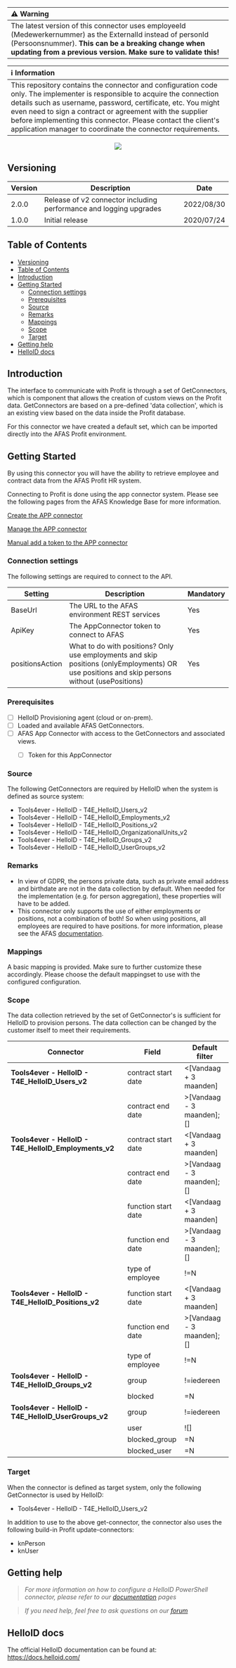 | :warning: Warning |
|:---------------------------|
| The latest version of this connector uses employeeId (Medewerkernummer) as the ExternalId instead of personId (Persoonsnummer). **This can be a breaking change when updating from a previous version. Make sure to validate this!** |


| :information_source: Information |
|:---------------------------|
| This repository contains the connector and configuration code only. The implementer is responsible to acquire the connection details such as username, password, certificate, etc. You might even need to sign a contract or agreement with the supplier before implementing this connector. Please contact the client's application manager to coordinate the connector requirements.       |

<p align="center">
  <img src="https://www.tools4ever.nl/wp-content/uploads/2024/08/Logo.png">
</p>

## Versioning
| Version | Description | Date |
| - | - | - |
| 2.0.0   | Release of v2 connector including performance and logging upgrades | 2022/08/30  |
| 1.0.0   | Initial release | 2020/07/24  |

<!-- TABLE OF CONTENTS -->
## Table of Contents
- [Versioning](#versioning)
- [Table of Contents](#table-of-contents)
- [Introduction](#introduction)
- [Getting Started](#getting-started)
  - [Connection settings](#connection-settings)
  - [Prerequisites](#prerequisites)
  - [Source](#source)
  - [Remarks](#remarks)
  - [Mappings](#mappings)
  - [Scope](#scope)
  - [Target](#target)
- [Getting help](#getting-help)
- [HelloID docs](#helloid-docs)


## Introduction
The interface to communicate with Profit is through a set of GetConnectors, which is component that allows the creation of custom views on the Profit data. GetConnectors are based on a pre-defined 'data collection', which is an existing view based on the data inside the Profit database. 

For this connector we have created a default set, which can be imported directly into the AFAS Profit environment.

<!-- GETTING STARTED -->
## Getting Started

By using this connector you will have the ability to retrieve employee and contract data from the AFAS Profit HR system.

Connecting to Profit is done using the app connector system. 
Please see the following pages from the AFAS Knowledge Base for more information.

[Create the APP connector](https://help.afas.nl/help/NL/SE/App_Apps_Custom_Add.htm)

[Manage the APP connector](https://help.afas.nl/help/NL/SE/App_Apps_Custom_Maint.htm)

[Manual add a token to the APP connector](https://help.afas.nl/help/NL/SE/App_Apps_Custom_Tokens_Manual.htm)

### Connection settings

The following settings are required to connect to the API.

| Setting         | Description                                   | Mandatory   |
| --------------- | --------------------------------------------- | ----------- |
| BaseUrl         | The URL to the AFAS environment REST services | Yes         |
| ApiKey          | The AppConnector token to connect to AFAS     | Yes         |
| positionsAction | What to do with positions? Only use employments and skip positions (onlyEmployments) OR use positions and skip persons without (usePositions) | Yes         |

### Prerequisites

- [ ] HelloID Provisioning agent (cloud or on-prem).
- [ ] Loaded and available AFAS GetConnectors.
- [ ] AFAS App Connector with access to the GetConnectors and associated views.
  - [ ] Token for this AppConnector
  

### Source

The following GetConnectors are required by HelloID when the system is defined as source system: 

*	Tools4ever - HelloID - T4E_HelloID_Users_v2
*	Tools4ever - HelloID - T4E_HelloID_Employments_v2
*	Tools4ever - HelloID - T4E_HelloID_Positions_v2
*	Tools4ever - HelloID - T4E_HelloID_OrganizationalUnits_v2
*	Tools4ever - HelloID - T4E_HelloID_Groups_v2
*	Tools4ever - HelloID - T4E_HelloID_UserGroups_v2

### Remarks
 - In view of GDPR, the persons private data, such as private email address and birthdate are not in the data collection by default. When needed for the implementation (e.g. for person aggregation), these properties will have to be added.
 - This connector only supports the use of either employments or positions, not a combination of both! So when using positions, all employees are required to have positions. for more information, please see the AFAS [documentation](https://help.afas.nl/help/nl/se/Hrm_Config_OrgCht_Format.htm#o46970:~:text=van%20de%20functieregel.-,Ontbrekende%20formatieregels,-Als%20je%20de).

### Mappings
A basic mapping is provided. Make sure to further customize these accordingly.
Please choose the default mappingset to use with the configured configuration.

### Scope
The data collection retrieved by the set of GetConnector's is sufficient for HelloID to provision persons.
The data collection can be changed by the customer itself to meet their requirements.

| Connector                                             | Field               | Default filter            |
| ----------------------------------------------------- | ------------------- | ------------------------- |
| __Tools4ever - HelloID - T4E_HelloID_Users_v2__       | contract start date | <[Vandaag + 3 maanden]    |
|                                                       | contract end date   | >[Vandaag - 3 maanden];[] |
| __Tools4ever - HelloID - T4E_HelloID_Employments_v2__ | contract start date | <[Vandaag + 3 maanden]    |
|                                                       | contract end date   | >[Vandaag - 3 maanden];[] |
|                                                       | function start date | <[Vandaag + 3 maanden]    |
|                                                       | function end date   | >[Vandaag - 3 maanden];[] |
|                                                       | type of employee    | !=N                       |
| __Tools4ever - HelloID - T4E_HelloID_Positions_v2__   | function start date | <[Vandaag + 3 maanden]    |
|                                                       | function end date   | >[Vandaag - 3 maanden];[] |
|                                                       | type of employee    | !=N                       |
| __Tools4ever - HelloID - T4E_HelloID_Groups_v2__      | group               | !=iedereen                |
|                                                       | blocked             | =N                        |
| __Tools4ever - HelloID - T4E_HelloID_UserGroups_v2__  | group               | !=iedereen                |
|                                                       | user                | ![]                       |
|                                                       | blocked_group       | =N                        |
|                                                       | blocked_user        | =N                        |

### Target

When the connector is defined as target system, only the following GetConnector is used by HelloID:

*	Tools4ever - HelloID - T4E_HelloID_Users_v2

In addition to use to the above get-connector, the connector also uses the following build-in Profit update-connectors:

*	knPerson
*	knUser

## Getting help
> _For more information on how to configure a HelloID PowerShell connector, please refer to our [documentation](https://docs.helloid.com/hc/en-us/articles/360012558020-Configure-a-custom-PowerShell-target-system) pages_

> _If you need help, feel free to ask questions on our [forum](https://forum.helloid.com)_

## HelloID docs
The official HelloID documentation can be found at: https://docs.helloid.com/
